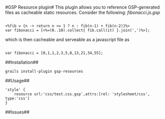 #GSP Resource plugin#
This plugin allows you to reference GSP-generated files as cacheable static resources. Consider the following:
*fibonacci.js.gsp*
<pre><code>
<%fib = {n -> return n <= 1 ? n : fib(n-1) + fib(n-2)}%>
var fibonacci = [<%=(0..10).collect{ fib.call(it) }.join(',')%>];
</code></pre>
which is then cacheable and serveable as a javascript file as
<pre><code>
var fibonacci = [0,1,1,2,3,5,8,13,21,34,55];
</code></pre>

##Installation##
<pre><code>grails install-plugin gsp-resources</code></pre>

##Usage##
<pre><code>'style' {
    resource url:'css/test.css.gsp',attrs:[rel: 'stylesheet/css', type:'css']
}
</code></pre>

##Issues##

